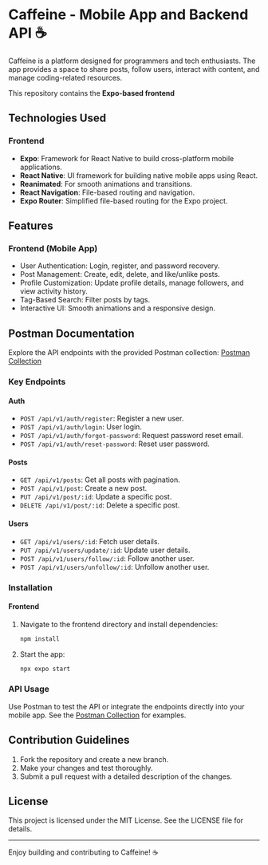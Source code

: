 # Caffeine - Mobile App and Backend API ☕

Caffeine is a platform designed for programmers and tech enthusiasts. The app provides a space to share posts, follow users, interact with content, and manage coding-related resources.

This repository contains the **Expo-based frontend**

## Technologies Used

### Frontend
- **Expo**: Framework for React Native to build cross-platform mobile applications.
- **React Native**: UI framework for building native mobile apps using React.
- **Reanimated**: For smooth animations and transitions.
- **React Navigation**: File-based routing and navigation.
- **Expo Router**: Simplified file-based routing for the Expo project.

## Features

### Frontend (Mobile App)
- User Authentication: Login, register, and password recovery.
- Post Management: Create, edit, delete, and like/unlike posts.
- Profile Customization: Update profile details, manage followers, and view activity history.
- Tag-Based Search: Filter posts by tags.
- Interactive UI: Smooth animations and a responsive design.


## Postman Documentation

Explore the API endpoints with the provided Postman collection:
[Postman Collection](https://martian-equinox-636176.postman.co/workspace/Caffeine~f37c04df-2be3-41d9-89ef-3345ceec60df/collection/30633673-da3be000-02f2-4816-b9bb-16c09b8eb191?action=share&creator=30633673)

### Key Endpoints
#### Auth
- `POST /api/v1/auth/register`: Register a new user.
- `POST /api/v1/auth/login`: User login.
- `POST /api/v1/auth/forgot-password`: Request password reset email.
- `POST /api/v1/auth/reset-password`: Reset user password.

#### Posts
- `GET /api/v1/posts`: Get all posts with pagination.
- `POST /api/v1/post`: Create a new post.
- `PUT /api/v1/post/:id`: Update a specific post.
- `DELETE /api/v1/post/:id`: Delete a specific post.

#### Users
- `GET /api/v1/users/:id`: Fetch user details.
- `PUT /api/v1/users/update/:id`: Update user details.
- `POST /api/v1/users/follow/:id`: Follow another user.
- `POST /api/v1/users/unfollow/:id`: Unfollow another user.


### Installation


#### Frontend
1. Navigate to the frontend directory and install dependencies:
   ```bash
   npm install
   ```

2. Start the app:
   ```bash
   npx expo start
   ```

### API Usage

Use Postman to test the API or integrate the endpoints directly into your mobile app. See the [Postman Collection](https://martian-equinox-636176.postman.co/workspace/Caffeine~f37c04df-2be3-41d9-89ef-3345ceec60df/collection/30633673-da3be000-02f2-4816-b9bb-16c09b8eb191?action=share&creator=30633673) for examples.


## Contribution Guidelines

1. Fork the repository and create a new branch.
2. Make your changes and test thoroughly.
3. Submit a pull request with a detailed description of the changes.

## License

This project is licensed under the MIT License. See the LICENSE file for details.

---

Enjoy building and contributing to Caffeine! ☕

